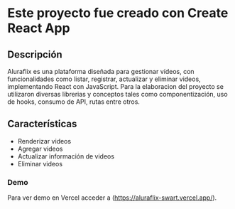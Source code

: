 # Este proyecto fue creado con Create React App

## Descripción

Aluraflix es una plataforma diseñada para gestionar vídeos, con funcionalidades como listar, registrar, actualizar y eliminar videos, implementando React con JavaScript. Para la elaboracion del proyecto se utilizaron diversas librerias y conceptos tales como componentización, uso de hooks, consumo de API, rutas entre otros.

## Características

- Renderizar videos
- Agregar videos
- Actualizar información de videos
- Eliminar videos

### Demo

Para ver demo en Vercel acceder a (https://aluraflix-swart.vercel.app/).
